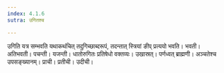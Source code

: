 ```yaml
---
index: 4.1.6
sutra: उगितश्च

---
```

उगिति यत्र सम्भवति यथाकथंचित् तदुगिच्छाब्दरूपं, तदन्तात् स्त्रियां ङीप् प्रत्ययो भवति। भवती। अतिभवती। पचन्ती। यजन्ती। धातोरुगितः प्रतिषेधो वक्तव्यः। उखास्रत्। पर्णध्वत् ब्राह्मणी। अञ्चतेश्च उपसङ्ख्यानम्। प्राची। प्रतीची। उदीची।